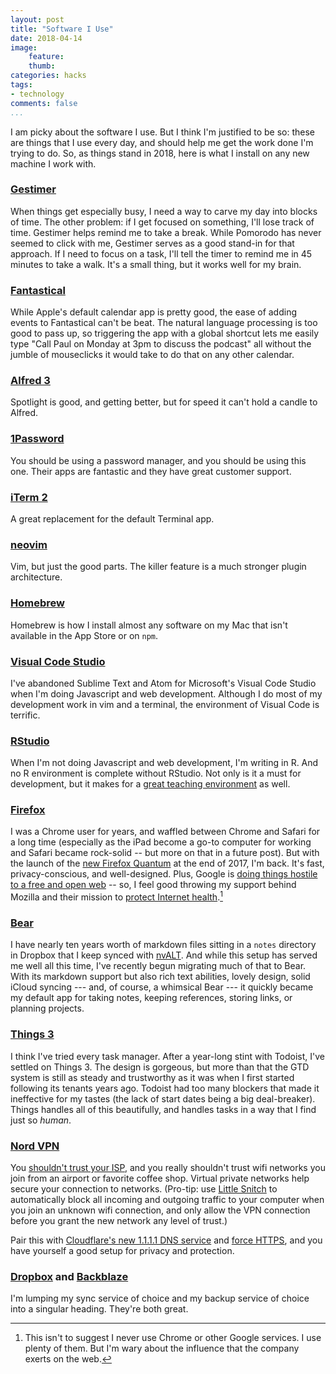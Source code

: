 ```yaml
---
layout: post
title: "Software I Use"
date: 2018-04-14
image:
    feature:
    thumb:
categories: hacks 
tags:
- technology
comments: false
...
```


I am picky about the software I use. But I think I'm justified to be so: these are things that I use every day, and should help me get the work done I'm trying to do. So, as things stand in 2018, here is what I install on any new machine I work with.

### [Gestimer](https://itunes.apple.com/us/app/gestimer-for-those-little/id990588172?mt=12&at=1010lmEW)

When things get especially busy, I need a way to carve my day into blocks of time. The other problem: if I get focused on something, I'll lose track of time. Gestimer helps remind me to take a break. While Pomorodo has never seemed to click with me, Gestimer serves as a good stand-in for that approach. If I need to focus on a task, I'll tell the timer to remind me in 45 minutes to take a walk. It's a small thing, but it works well for my brain.

### [Fantastical](https://itunes.apple.com/us/app/fantastical-2-calendar-and-reminders/id975937182?mt=12&at=1010lmEW&ct=setup)

While Apple's default calendar app is pretty good, the ease of adding events to Fantastical can't be beat. The natural language processing is too good to pass up, so triggering the app with a global shortcut lets me easily type "Call Paul on Monday at 3pm to discuss the podcast" all without the jumble of mouseclicks it would take to do that on any other calendar.

### [Alfred 3](https://www.alfredapp.com/)

Spotlight is good, and getting better, but for speed it can't hold a candle to Alfred. 

### [1Password](https://1password.com/)

You should be using a password manager, and you should be using this one. Their apps are fantastic and they have great customer support. 

### [iTerm 2](https://www.iterm2.com/)

A great replacement for the default Terminal app. 

### [neovim](https://neovim.io/)

Vim, but just the good parts. The killer feature is a much stronger plugin architecture. 

### [Homebrew](https://brew.sh/)

Homebrew is how I install almost any software on my Mac that isn't available in the App Store or on `npm`. 

### [Visual Code Studio](https://code.visualstudio.com/)

I've abandoned Sublime Text and Atom for Microsoft's Visual Code Studio when I'm doing Javascript and web development. Although I do most of my development work in vim and a terminal, the environment of Visual Code is terrific.

### [RStudio](https://www.rstudio.com/)

When I'm not doing Javascript and web development, I'm writing in R. And no R environment is complete without RStudio. Not only is it a must for development, but it makes for a [great teaching environment](https://medium.com/@jaheppler/teaching-the-tidyverse-to-r-novices-7747e8ce14e) as well.

### [Firefox](http://firefox.com/)

I was a Chrome user for years, and waffled between Chrome and Safari for a long time (especially as the iPad become a go-to computer for working and Safari became rock-solid -- but more on that in a future post). But with the launch of the [new Firefox Quantum](https://blog.mozilla.org/blog/2017/11/14/introducing-firefox-quantum/) at the end of 2017, I'm back. It's fast, privacy-conscious, and well-designed. Plus, Google is [doing things hostile to a free and open web](http://ampletter.org/) -- so, I feel good throwing my support behind Mozilla and their mission to [protect Internet health](https://www.mozilla.org/en-US/internet-health/).[^1]

[^1]: This isn't to suggest I never use Chrome or other Google services. I use plenty of them. But I'm wary about the influence that the company exerts on the web.

### [Bear](http://www.bear-writer.com/)

I have nearly ten years worth of markdown files sitting in a `notes` directory in Dropbox that I keep synced with [nvALT](http://brettterpstra.com/projects/nvalt/). And while this setup has served me well all this time, I've recently begun migrating much of that to Bear. With its markdown support but also rich text abilities, lovely design, solid iCloud syncing --- and, of course, a whimsical Bear --- it quickly became my default app for taking notes, keeping references, storing links, or planning projects.

### [Things 3](https://culturedcode.com/things/)

I think I've tried every task manager. After a year-long stint with Todoist, I've settled on Things 3. The design is gorgeous, but more than that the GTD system is still as steady and trustworthy as it was when I first started following its tenants years ago. Todoist had too many blockers that made it ineffective for my tastes (the lack of start dates being a big deal-breaker). Things handles all of this beautifully, and handles tasks in a way that I find just so *human*. 

### [Nord VPN](https://nordvpn.com/)

You [shouldn't trust your ISP](https://arstechnica.com/information-technology/2018/04/how-to-keep-your-isps-nose-out-of-your-browser-history-with-encrypted-dns/), and you really shouldn't trust wifi networks you join from an airport or favorite coffee shop. Virtual private networks help secure your connection to networks. (Pro-tip: use [Little Snitch](https://www.obdev.at/products/littlesnitch/index.html) to automatically block all incoming and outgoing traffic to your computer when you join an unknown wifi connection, and only allow the VPN connection before you grant the new network any level of trust.)

Pair this with [Cloudflare's new 1.1.1.1 DNS service](https://blog.cloudflare.com/announcing-1111/) and [force HTTPS](https://www.eff.org/https-everywhere), and you have yourself a good setup for privacy and protection.

### [Dropbox](https://www.dropbox.com) and [Backblaze](http://backblaze.com/)

I'm lumping my sync service of choice and my backup service of choice into a singular heading. They're both great. 